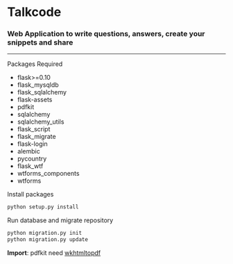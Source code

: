 #  **Talkcode**
### Web Application to write questions, answers, create your snippets and share


---   

Packages Required

* flask>=0.10
* flask_mysqldb
* flask_sqlalchemy
* flask-assets
* pdfkit
* sqlalchemy
* sqlalchemy_utils
* flask_script
* flask_migrate
* flask-login
* alembic
* pycountry
* flask_wtf
* wtforms_components
* wtforms

Install packages

```python
python setup.py install

```

Run database and migrate repository


```python
python migration.py init
python migration.py update

```

**Import**: pdfkit need [wkhtmltopdf](http://wkhtmltopdf.org/downloads.html)